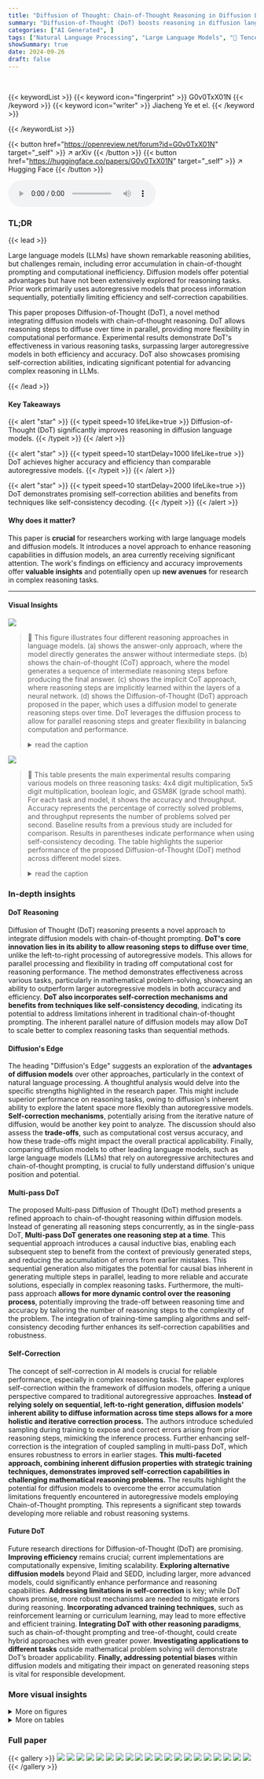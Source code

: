 ```yaml
---
title: "Diffusion of Thought: Chain-of-Thought Reasoning in Diffusion Language Models"
summary: "Diffusion-of-Thought (DoT) boosts reasoning in diffusion language models by enabling parallel reasoning steps, outperforming larger autoregressive models in speed and accuracy."
categories: ["AI Generated", ]
tags: ["Natural Language Processing", "Large Language Models", "🏢 Tencent AI Lab",]
showSummary: true
date: 2024-09-26
draft: false
---
```


<br>

{{< keywordList >}}
{{< keyword icon="fingerprint" >}} G0v0TxX01N {{< /keyword >}}
{{< keyword icon="writer" >}} Jiacheng Ye et el. {{< /keyword >}}
 
{{< /keywordList >}}

{{< button href="https://openreview.net/forum?id=G0v0TxX01N" target="_self" >}}
↗ arXiv
{{< /button >}}
{{< button href="https://huggingface.co/papers/G0v0TxX01N" target="_self" >}}
↗ Hugging Face
{{< /button >}}



<audio controls>
    <source src="https://ai-paper-reviewer.com/G0v0TxX01N/podcast.wav" type="audio/wav">
    Your browser does not support the audio element.
</audio>


### TL;DR


{{< lead >}}

Large language models (LLMs) have shown remarkable reasoning abilities, but challenges remain, including error accumulation in chain-of-thought prompting and computational inefficiency.  Diffusion models offer potential advantages but have not been extensively explored for reasoning tasks.  Prior work primarily uses autoregressive models that process information sequentially, potentially limiting efficiency and self-correction capabilities. 

This paper proposes Diffusion-of-Thought (DoT), a novel method integrating diffusion models with chain-of-thought reasoning. DoT allows reasoning steps to diffuse over time in parallel, providing more flexibility in computational performance. Experimental results demonstrate DoT's effectiveness in various reasoning tasks, surpassing larger autoregressive models in both efficiency and accuracy. DoT also showcases promising self-correction abilities, indicating significant potential for advancing complex reasoning in LLMs.

{{< /lead >}}


#### Key Takeaways

{{< alert "star" >}}
{{< typeit speed=10 lifeLike=true >}} Diffusion-of-Thought (DoT) significantly improves reasoning in diffusion language models. {{< /typeit >}}
{{< /alert >}}

{{< alert "star" >}}
{{< typeit speed=10 startDelay=1000 lifeLike=true >}} DoT achieves higher accuracy and efficiency than comparable autoregressive models. {{< /typeit >}}
{{< /alert >}}

{{< alert "star" >}}
{{< typeit speed=10 startDelay=2000 lifeLike=true >}} DoT demonstrates promising self-correction abilities and benefits from techniques like self-consistency decoding. {{< /typeit >}}
{{< /alert >}}

#### Why does it matter?
This paper is **crucial** for researchers working with large language models and diffusion models. It introduces a novel approach to enhance reasoning capabilities in diffusion models, an area currently receiving significant attention.  The work's findings on efficiency and accuracy improvements offer **valuable insights** and potentially open up **new avenues** for research in complex reasoning tasks.

------
#### Visual Insights



![](https://ai-paper-reviewer.com/G0v0TxX01N/figures_1_1.jpg)

> 🔼 This figure illustrates four different reasoning approaches in language models. (a) shows the answer-only approach, where the model directly generates the answer without intermediate steps. (b) shows the chain-of-thought (CoT) approach, where the model generates a sequence of intermediate reasoning steps before producing the final answer. (c) shows the implicit CoT approach, where reasoning steps are implicitly learned within the layers of a neural network. (d) shows the Diffusion-of-Thought (DoT) approach proposed in the paper, which uses a diffusion model to generate reasoning steps over time.  DoT leverages the diffusion process to allow for parallel reasoning steps and greater flexibility in balancing computation and performance.
> <details>
> <summary>read the caption</summary>
> Figure 1: Illustration of reasoning approaches. (a) Answer-only and (b) CoT generate left-to-right tokens by prompting autoregressive language model. (c) Implicit CoT replaces horizontal reasoning (CoT) with vertical reasoning from shallow layer to deep layer [7]. (d) DoT generates reasoning path along with the diffusion timesteps.
> </details>





![](https://ai-paper-reviewer.com/G0v0TxX01N/tables_5_1.jpg)

> 🔼 This table presents the main experimental results comparing various models on three reasoning tasks: 4x4 digit multiplication, 5x5 digit multiplication, boolean logic, and GSM8K (grade school math).  For each task and model, it shows the accuracy and throughput. Accuracy represents the percentage of correctly solved problems, and throughput represents the number of problems solved per second.  Baseline results from a previous study are included for comparison.  Results in parentheses indicate performance when using self-consistency decoding. The table highlights the superior performance of the proposed Diffusion-of-Thought (DoT) method across different model sizes.
> <details>
> <summary>read the caption</summary>
> Table 1: The main results on different problem-solving reasoning tasks. Acc (↑) is to measure the exact match accuracy of the predicted final answer. Throughput (↑) measures the number of samples processed per second during test with batch size equals to 1. The baseline results for Mult. and GSM8K datasets are taken from the implicit CoT paper [7] and have been validated for reproducibility by us. Bracketed numbers indicate the self-consistency results.
> </details>





### In-depth insights


#### DoT Reasoning
Diffusion of Thought (DoT) reasoning presents a novel approach to integrate diffusion models with chain-of-thought prompting.  **DoT's core innovation lies in its ability to allow reasoning steps to diffuse over time**, unlike the left-to-right processing of autoregressive models. This allows for parallel processing and flexibility in trading off computational cost for reasoning performance.  The method demonstrates effectiveness across various tasks, particularly in mathematical problem-solving, showcasing an ability to outperform larger autoregressive models in both accuracy and efficiency. **DoT also incorporates self-correction mechanisms and benefits from techniques like self-consistency decoding**, indicating its potential to address limitations inherent in traditional chain-of-thought prompting.  The inherent parallel nature of diffusion models may allow DoT to scale better to complex reasoning tasks than sequential methods.

#### Diffusion's Edge
The heading "Diffusion's Edge" suggests an exploration of the **advantages of diffusion models** over other approaches, particularly in the context of natural language processing.  A thoughtful analysis would delve into the specific strengths highlighted in the research paper.  This might include superior performance on reasoning tasks, owing to diffusion's inherent ability to explore the latent space more flexibly than autoregressive models.  **Self-correction mechanisms**, potentially arising from the iterative nature of diffusion, would be another key point to analyze.  The discussion should also assess the **trade-offs**, such as computational cost versus accuracy, and how these trade-offs might impact the overall practical applicability. Finally, comparing diffusion models to other leading language models, such as large language models (LLMs) that rely on autoregressive architectures and chain-of-thought prompting, is crucial to fully understand diffusion's unique position and potential.

#### Multi-pass DoT
The proposed Multi-pass Diffusion of Thought (DoT) method presents a refined approach to chain-of-thought reasoning within diffusion models.  Instead of generating all reasoning steps concurrently, as in the single-pass DoT, **Multi-pass DoT generates one reasoning step at a time**.  This sequential approach introduces a causal inductive bias, enabling each subsequent step to benefit from the context of previously generated steps, and reducing the accumulation of errors from earlier mistakes. This sequential generation also mitigates the potential for causal bias inherent in generating multiple steps in parallel, leading to more reliable and accurate solutions, especially in complex reasoning tasks.  Furthermore, the multi-pass approach **allows for more dynamic control over the reasoning process**, potentially improving the trade-off between reasoning time and accuracy by tailoring the number of reasoning steps to the complexity of the problem. The integration of training-time sampling algorithms and self-consistency decoding further enhances its self-correction capabilities and robustness.

#### Self-Correction
The concept of self-correction in AI models is crucial for reliable performance, especially in complex reasoning tasks.  The paper explores self-correction within the framework of diffusion models, offering a unique perspective compared to traditional autoregressive approaches. **Instead of relying solely on sequential, left-to-right generation, diffusion models' inherent ability to diffuse information across time steps allows for a more holistic and iterative correction process.** The authors introduce scheduled sampling during training to expose and correct errors arising from prior reasoning steps, mimicking the inference process.  Further enhancing self-correction is the integration of coupled sampling in multi-pass DoT, which ensures robustness to errors in earlier stages.  **This multi-faceted approach, combining inherent diffusion properties with strategic training techniques, demonstrates improved self-correction capabilities in challenging mathematical reasoning problems.**  The results highlight the potential for diffusion models to overcome the error accumulation limitations frequently encountered in autoregressive models employing Chain-of-Thought prompting.  This represents a significant step towards developing more reliable and robust reasoning systems.

#### Future DoT
Future research directions for Diffusion-of-Thought (DoT) are promising.  **Improving efficiency** remains crucial; current implementations are computationally expensive, limiting scalability.  **Exploring alternative diffusion models** beyond Plaid and SEDD, including larger, more advanced models, could significantly enhance performance and reasoning capabilities.  **Addressing limitations in self-correction** is key; while DoT shows promise, more robust mechanisms are needed to mitigate errors during reasoning.  **Incorporating advanced training techniques**, such as reinforcement learning or curriculum learning, may lead to more effective and efficient training.  **Integrating DoT with other reasoning paradigms**, such as chain-of-thought prompting and tree-of-thought, could create hybrid approaches with even greater power.  **Investigating applications to different tasks** outside mathematical problem solving will demonstrate DoT’s broader applicability. **Finally, addressing potential biases** within diffusion models and mitigating their impact on generated reasoning steps is vital for responsible development.


### More visual insights

<details>
<summary>More on figures
</summary>


![](https://ai-paper-reviewer.com/G0v0TxX01N/figures_3_1.jpg)

> 🔼 This figure illustrates the Diffusion-of-Thoughts (DoT) pipeline.  The single-pass DoT shows how reasoning steps diffuse over time through a diffusion model, updating a sequence of latent variables representing thoughts in parallel.  The multi-pass DoT (DoTMP) method focuses on generating one thought at a time to address potential causal bias, improving accuracy by introducing causal inductive bias.  The training process includes a 'scheduled sampling' mechanism to improve self-correction by exposing and correcting errors, and 'coupled sampling' to improve the robustness of multi-pass DoT. Finally, inference accelerates by utilizing a conditional ODE solver.
> <details>
> <summary>read the caption</summary>
> Figure 2: Demonstration of DoT pipeline. DoT diffuses all possible thoughts across diffusion timestep t. Multi-pass DoT disentangles each rationale and introduces causal bias. The stacked circles stand for the marginalization over other potential reasoning paths, which is implicitly carried out during the training of diffusion models.
> </details>



![](https://ai-paper-reviewer.com/G0v0TxX01N/figures_6_1.jpg)

> 🔼 This figure shows how using an ODE solver improves the inference speed of the Plaid DoT model.  The x-axis represents the number of timesteps (T) used during the sampling process, and the y-axis shows the accuracy achieved.  Multiple lines are presented, comparing the performance of DoT and DoTMP models both with and without the ODE solver. The results demonstrate that incorporating the ODE solver significantly accelerates inference without sacrificing accuracy, highlighting its beneficial impact on the efficiency of the DoT approach.
> <details>
> <summary>read the caption</summary>
> Figure 3: The effectiveness of ODE solver in speedup inference of Plaid DoT.
> </details>



![](https://ai-paper-reviewer.com/G0v0TxX01N/figures_7_1.jpg)

> 🔼 This figure illustrates the pipeline of the proposed Diffusion of Thought (DoT) method.  It visually explains how DoT works by showing a sequence of latent variables representing thoughts, which diffuse over time in parallel, allowing reasoning steps to occur concurrently. The figure also contrasts DoT with its multi-pass variant (DoTMP), highlighting how DoTMP generates rationales one at a time to address causal bias, making it more suitable for complex reasoning.  The use of stacked circles represents the model’s implicit marginalization over other potential reasoning paths during training.
> <details>
> <summary>read the caption</summary>
> Figure 2: Demonstration of DoT pipeline. DoT diffuses all possible thoughts across diffusion timestep t. Multi-pass DoT disentangles each rationale and introduces causal bias. The stacked circles stand for the marginalization over other potential reasoning paths, which is implicitly carried out during the training of diffusion models.
> </details>



</details>




<details>
<summary>More on tables
</summary>


![](https://ai-paper-reviewer.com/G0v0TxX01N/tables_6_1.jpg)
> 🔼 This table presents the main experimental results of different reasoning approaches on three tasks: four-digit multiplication, five-digit multiplication, boolean logic, and grade school math problems.  It compares the accuracy and throughput (samples per second) of various models, including different variations of the proposed Diffusion of Thought (DoT) method, against several baselines like autoregressive models with chain-of-thought prompting and implicit chain-of-thought.  The results highlight DoT's ability to achieve high accuracy and efficiency.
> <details>
> <summary>read the caption</summary>
> Table 1: The main results on different problem-solving reasoning tasks. Acc (↑) is to measure the exact match accuracy of the predicted final answer. Throughput (↑) measures the number of samples processed per second during test with batch size equals to 1. The baseline results for Mult. and GSM8K datasets are taken from the implicit CoT paper [7] and have been validated for reproducibility by us. Bracketed numbers indicate the self-consistency results.
> </details>

![](https://ai-paper-reviewer.com/G0v0TxX01N/tables_8_1.jpg)
> 🔼 This table presents the main results of the experiments conducted on four different problem-solving reasoning tasks: 4x4 multiplication, 5x5 multiplication, boolean logic, and GSM8K (Grade School Math).  For each task, it shows the accuracy and throughput of various models, including different sizes of GPT-2 with and without Chain-of-Thought (CoT), Implicit CoT, and the proposed Diffusion-of-Thought (DoT) method using different base diffusion models (from scratch, Plaid, and SEDD).  The accuracy metric measures the percentage of correctly predicted answers, while throughput indicates the number of samples processed per second. The table also highlights results using self-consistency decoding.
> <details>
> <summary>read the caption</summary>
> Table 1: The main results on different problem-solving reasoning tasks. Acc (↑) is to measure the exact match accuracy of the predicted final answer. Throughput (↑) measures the number of samples processed per second during test with batch size equals to 1. The baseline results for Mult. and GSM8K datasets are taken from the implicit CoT paper [7] and have been validated for reproducibility by us. Bracketed numbers indicate the self-consistency results.
> </details>

![](https://ai-paper-reviewer.com/G0v0TxX01N/tables_20_1.jpg)
> 🔼 This table presents the main experimental results, comparing different models' performance across various reasoning tasks.  It shows accuracy and throughput (samples processed per second) for four-digit and five-digit multiplication, boolean logic, and grade-school math problems (GSM8K). The models compared include various GPT-2 sizes with and without Chain-of-Thought (CoT), Implicit CoT, and the proposed Diffusion-of-Thought (DoT) with different base diffusion models (from-scratch, Plaid, and SEDD).  Bracketed numbers show results using self-consistency decoding.
> <details>
> <summary>read the caption</summary>
> Table 1: The main results on different problem-solving reasoning tasks. Acc (↑) is to measure the exact match accuracy of the predicted final answer. Throughput (↑) measures the number of samples processed per second during test with batch size equals to 1. The baseline results for Mult. and GSM8K datasets are taken from the implicit CoT paper [7] and have been validated for reproducibility by us. Bracketed numbers indicate the self-consistency results.
> </details>

![](https://ai-paper-reviewer.com/G0v0TxX01N/tables_20_2.jpg)
> 🔼 This table presents the performance comparison of different models on three reasoning tasks: 4x4 digit multiplication, 5x5 digit multiplication, boolean logic, and grade school math (GSM8K).  For each task, it shows the accuracy and throughput of various models including autoregressive models (GPT2 with different sizes, ChatGPT), autoregressive models with chain-of-thought (CoT), implicit CoT, and the proposed Diffusion-of-Thought (DoT) with different base diffusion models (Plaid and SEDD).  It highlights the accuracy and throughput of single-pass and multi-pass DoT, comparing them to baseline methods. Bracketed numbers show improvements gained by using self-consistency.
> <details>
> <summary>read the caption</summary>
> Table 1: The main results on different problem-solving reasoning tasks. Acc (↑) is to measure the exact match accuracy of the predicted final answer. Throughput (↑) measures the number of samples processed per second during test with batch size equals to 1. The baseline results for Mult. and GSM8K datasets are taken from the implicit CoT paper [7] and have been validated for reproducibility by us. Bracketed numbers indicate the self-consistency results.
> </details>

![](https://ai-paper-reviewer.com/G0v0TxX01N/tables_21_1.jpg)
> 🔼 This table presents the main experimental results comparing different reasoning approaches on three tasks: four-digit and five-digit multiplication, boolean logic, and grade school math problems.  It shows the accuracy and throughput (samples per second) for various models, including autoregressive models with Chain-of-Thought (CoT), Implicit CoT, and the proposed Diffusion-of-Thought (DoT) method with different diffusion models.  The table highlights DoT's competitive performance and efficiency, especially when using self-consistency. Bracketed numbers show the improvement in accuracy gained through the use of self-consistency.
> <details>
> <summary>read the caption</summary>
> Table 1: The main results on different problem-solving reasoning tasks. Acc (↑) is to measure the exact match accuracy of the predicted final answer. Throughput (↑) measures the number of samples processed per second during test with batch size equals to 1. The baseline results for Mult. and GSM8K datasets are taken from the implicit CoT paper [7] and have been validated for reproducibility by us. Bracketed numbers indicate the self-consistency results.
> </details>

![](https://ai-paper-reviewer.com/G0v0TxX01N/tables_21_2.jpg)
> 🔼 This table presents the main experimental results comparing different models' performance on various reasoning tasks: four-digit and five-digit multiplication, boolean logic, and grade school math problems (GSM8K).  The metrics used are accuracy (the percentage of correctly solved problems) and throughput (samples processed per second).  The table compares several baselines including different sizes of GPT-2 with and without chain-of-thought (CoT), Implicit CoT, and the proposed Diffusion-of-Thought (DoT) method using different diffusion models (Plaid and SEDD) and training approaches. Bracketed accuracy numbers indicate the performance improvement after applying self-consistency.
> <details>
> <summary>read the caption</summary>
> Table 1: The main results on different problem-solving reasoning tasks. Acc (↑) is to measure the exact match accuracy of the predicted final answer. Throughput (↑) measures the number of samples processed per second during test with batch size equals to 1. The baseline results for Mult. and GSM8K datasets are taken from the implicit CoT paper [7] and have been validated for reproducibility by us. Bracketed numbers indicate the self-consistency results.
> </details>

![](https://ai-paper-reviewer.com/G0v0TxX01N/tables_22_1.jpg)
> 🔼 This table presents the main experimental results comparing different models on three reasoning tasks: four-digit and five-digit multiplication, boolean logic, and grade school mathematics (GSM8K).  It shows the accuracy and throughput (samples per second) for each model.  Baselines include autoregressive models (GPT-2) with and without Chain-of-Thought (CoT), Implicit CoT, and ChatGPT.  The main focus is on the proposed Diffusion-of-Thought (DoT) method using different base diffusion models (from scratch, Plaid, and SEDD).  The table also shows the improvement achievable using self-consistency.
> <details>
> <summary>read the caption</summary>
> Table 1: The main results on different problem-solving reasoning tasks. Acc (↑) is to measure the exact match accuracy of the predicted final answer. Throughput (↑) measures the number of samples processed per second during test with batch size equals to 1. The baseline results for Mult. and GSM8K datasets are taken from the implicit CoT paper [7] and have been validated for reproducibility by us. Bracketed numbers indicate the self-consistency results.
> </details>

![](https://ai-paper-reviewer.com/G0v0TxX01N/tables_22_2.jpg)
> 🔼 This table presents the main results of the experiments conducted on various reasoning tasks, including multi-digit multiplication, boolean logic, and grade school math problems.  It compares the accuracy and throughput (samples per second) of different models, including various diffusion models with the proposed DoT method,  autoregressive models with and without chain-of-thought (CoT), and implicit CoT.  The results showcase the effectiveness of DoT in improving both accuracy and efficiency, especially in more complex tasks. Bracketed values show the improvement achieved through self-consistency.
> <details>
> <summary>read the caption</summary>
> Table 1: The main results on different problem-solving reasoning tasks. Acc (↑) is to measure the exact match accuracy of the predicted final answer. Throughput (↑) measures the number of samples processed per second during test with batch size equals to 1. The baseline results for Mult. and GSM8K datasets are taken from the implicit CoT paper [7] and have been validated for reproducibility by us. Bracketed numbers indicate the self-consistency results.
> </details>

</details>




### Full paper

{{< gallery >}}
<img src="https://ai-paper-reviewer.com/G0v0TxX01N/1.png" class="grid-w50 md:grid-w33 xl:grid-w25" />
<img src="https://ai-paper-reviewer.com/G0v0TxX01N/2.png" class="grid-w50 md:grid-w33 xl:grid-w25" />
<img src="https://ai-paper-reviewer.com/G0v0TxX01N/3.png" class="grid-w50 md:grid-w33 xl:grid-w25" />
<img src="https://ai-paper-reviewer.com/G0v0TxX01N/4.png" class="grid-w50 md:grid-w33 xl:grid-w25" />
<img src="https://ai-paper-reviewer.com/G0v0TxX01N/5.png" class="grid-w50 md:grid-w33 xl:grid-w25" />
<img src="https://ai-paper-reviewer.com/G0v0TxX01N/6.png" class="grid-w50 md:grid-w33 xl:grid-w25" />
<img src="https://ai-paper-reviewer.com/G0v0TxX01N/7.png" class="grid-w50 md:grid-w33 xl:grid-w25" />
<img src="https://ai-paper-reviewer.com/G0v0TxX01N/8.png" class="grid-w50 md:grid-w33 xl:grid-w25" />
<img src="https://ai-paper-reviewer.com/G0v0TxX01N/9.png" class="grid-w50 md:grid-w33 xl:grid-w25" />
<img src="https://ai-paper-reviewer.com/G0v0TxX01N/10.png" class="grid-w50 md:grid-w33 xl:grid-w25" />
<img src="https://ai-paper-reviewer.com/G0v0TxX01N/11.png" class="grid-w50 md:grid-w33 xl:grid-w25" />
<img src="https://ai-paper-reviewer.com/G0v0TxX01N/12.png" class="grid-w50 md:grid-w33 xl:grid-w25" />
<img src="https://ai-paper-reviewer.com/G0v0TxX01N/13.png" class="grid-w50 md:grid-w33 xl:grid-w25" />
<img src="https://ai-paper-reviewer.com/G0v0TxX01N/14.png" class="grid-w50 md:grid-w33 xl:grid-w25" />
<img src="https://ai-paper-reviewer.com/G0v0TxX01N/15.png" class="grid-w50 md:grid-w33 xl:grid-w25" />
<img src="https://ai-paper-reviewer.com/G0v0TxX01N/16.png" class="grid-w50 md:grid-w33 xl:grid-w25" />
<img src="https://ai-paper-reviewer.com/G0v0TxX01N/17.png" class="grid-w50 md:grid-w33 xl:grid-w25" />
<img src="https://ai-paper-reviewer.com/G0v0TxX01N/18.png" class="grid-w50 md:grid-w33 xl:grid-w25" />
<img src="https://ai-paper-reviewer.com/G0v0TxX01N/19.png" class="grid-w50 md:grid-w33 xl:grid-w25" />
<img src="https://ai-paper-reviewer.com/G0v0TxX01N/20.png" class="grid-w50 md:grid-w33 xl:grid-w25" />
{{< /gallery >}}